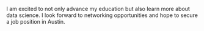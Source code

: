 I am excited to not only advance my education but also learn more about data science. I look forward to networking opportunities and hope to secure a job position in Austin.
